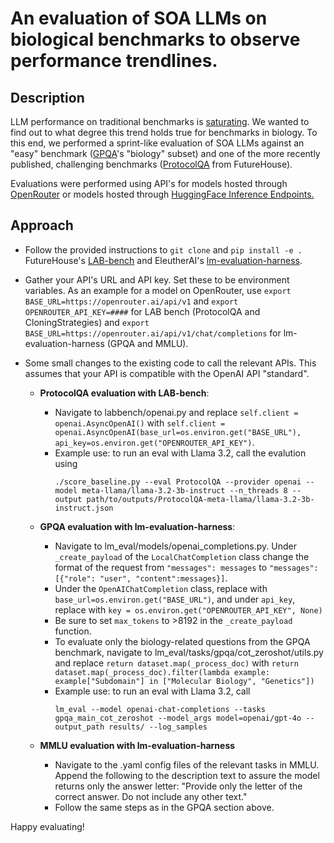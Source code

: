 # An evaluation of SOA LLMs on biological benchmarks to observe performance trendlines.

## Description

LLM performance on traditional benchmarks is [saturating](https://contextual.ai/news/plotting-progress-in-ai/). We wanted to find out to what degree this trend holds true for benchmarks in biology. To this end, we performed a sprint-like evaluation of SOA LLMs against an "easy" benchmark ([GPQA](https://arxiv.org/abs/2311.12022)'s "biology" subset) and one of the more recently published, challenging benchmarks ([ProtocolQA](https://arxiv.org/pdf/2407.10362) from FutureHouse). 

Evaluations were performed using API's for models hosted through [OpenRouter](https://openrouter.ai/) or models hosted through [HuggingFace Inference Endpoints.](https://huggingface.co/inference-endpoints/dedicated)

## Approach

- Follow the provided instructions to `git clone` and `pip install -e .` FutureHouse's [LAB-bench](https://github.com/Future-House/LAB-Bench) and EleutherAI's [lm-evaluation-harness](https://github.com/EleutherAI/lm-evaluation-harness).

- Gather your API's URL and API key. Set these to be environment variables. As an example for a model on OpenRouter, use `export BASE_URL=https://openrouter.ai/api/v1` and `export OPENROUTER_API_KEY=####` for LAB bench (ProtocolQA and CloningStrategies) and `export BASE_URL=https://openrouter.ai/api/v1/chat/completions` for lm-evaluation-harness (GPQA and MMLU).

- Some small changes to the existing code to call the relevant APIs. This assumes that your API is compatible with the OpenAI API "standard".
  
  - **ProtocolQA evaluation with LAB-bench**:
    - Navigate to labbench/openai.py and replace `self.client = openai.AsyncOpenAI()` with `self.client = openai.AsyncOpenAI(base_url=os.environ.get("BASE_URL"), api_key=os.environ.get("OPENROUTER_API_KEY")`.
    - Example use: to run an eval with Llama 3.2, call the evalution using
      ```
      ./score_baseline.py --eval ProtocolQA --provider openai --model meta-llama/llama-3.2-3b-instruct --n_threads 8 --output path/to/outputs/ProtocolQA-meta-llama/llama-3.2-3b-instruct.json
      ```
      
  - **GPQA evaluation with lm-evaluation-harness**:
    - Navigate to lm_eval/models/openai_completions.py. Under `_create_payload` of the `LocalChatCompletion` class change the format of the request from `"messages": messages` to `"messages": [{"role": "user", "content":messages}]`.
    - Under the `OpenAIChatCompletion` class, replace with `base_url=os.environ.get("BASE_URL")`, and under `api_key`, replace with `key = os.environ.get("OPENROUTER_API_KEY", None)`
    - Be sure to set `max_tokens` to >8192 in the `_create_payload` function.
    - To evaluate only the biology-related questions from the GPQA benchmark, navigate to lm_eval/tasks/gpqa/cot_zeroshot/utils.py and replace `return dataset.map(_process_doc)` with `return dataset.map(_process_doc).filter(lambda example: example["Subdomain"] in ["Molecular Biology", "Genetics"])`
    - Example use: to run an eval with Llama 3.2, call
      ```
      lm_eval --model openai-chat-completions --tasks gpqa_main_cot_zeroshot --model_args model=openai/gpt-4o --output_path results/ --log_samples
      ```
  - **MMLU evaluation with lm-evaluation-harness**
    - Navigate to the .yaml config files of the relevant tasks in MMLU. Append the following to the description text to assure the model returns only the answer letter: "Provide only the letter of the correct answer. Do not include any other text."
    - Follow the same steps as in the GPQA section above. 


Happy evaluating!
